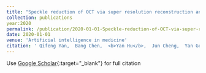 ```yaml
---
title: "Speckle reduction of OCT via super resolution reconstruction and its application on retinal layer segmentation"
collection: publications
year:2020
permalink: /publication/2020-01-01-Speckle-reduction-of-OCT-via-super-resolution-reconstruction-and-its-application-on-retinal-layer-segmentation
date: 2020-01-01
venue: 'Artificial intelligence in medicine'
citation: ' Qifeng Yan,  Bang Chen,  <b>Yan Hu</b>,  Jun Cheng,  Yan Gong,  Jianlong Yang,  Jiang Liu,  Yitian Zhao, &quot;Speckle reduction of OCT via super resolution reconstruction and its application on retinal layer segmentation.&quot; Artificial intelligence in medicine, 2020.'
---
```

Use [Google Scholar](https://scholar.google.com/scholar?q=Speckle+reduction+of+OCT+via+super+resolution+reconstruction+and+its+application+on+retinal+layer+segmentation){:target="_blank"} for full citation